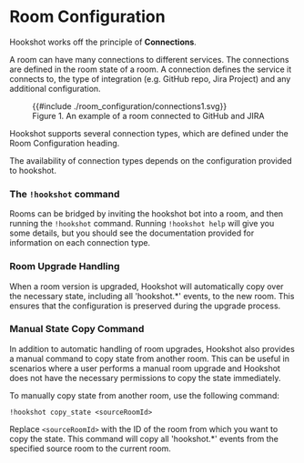 Room Configuration
==================

Hookshot works off the principle of **Connections**.


A room can have many connections to different services. The connections are defined
in the room state of a room. A connection defines the service it connects to, the
type of integration (e.g. GitHub repo, Jira Project) and any additional configuration.

<figure>
{{#include ./room_configuration/connections1.svg}}
<figcaption>Figure 1. An example of a room connected to GitHub and JIRA</figcaption>
</figure>

Hookshot supports several connection types, which are defined under the Room Configuration
heading.

The availability of connection types depends on the configuration provided to hookshot.


### The `!hookshot` command

Rooms can be bridged by inviting the hookshot bot into a room, and then running the
`!hookshot` command. Running `!hookshot help` will give you some details, but you should
see the documentation provided for information on each connection type.

### Room Upgrade Handling

When a room version is upgraded, Hookshot will automatically copy over the necessary state, including all 'hookshot.*' events, to the new room. This ensures that the configuration is preserved during the upgrade process.

### Manual State Copy Command

In addition to automatic handling of room upgrades, Hookshot also provides a manual command to copy state from another room. This can be useful in scenarios where a user performs a manual room upgrade and Hookshot does not have the necessary permissions to copy the state immediately.

To manually copy state from another room, use the following command:

```
!hookshot copy_state <sourceRoomId>
```

Replace `<sourceRoomId>` with the ID of the room from which you want to copy the state. This command will copy all 'hookshot.*' events from the specified source room to the current room.
